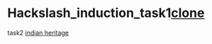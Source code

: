# Hackslash_induction_task1[clone](https://github.com/Shaurav125/Hackslash_induction_task/assets/161962565/11619f6b-be29-4e06-9106-9eefd5024587)
task2 [indian heritage](https://github.com/Shaurav125/Hackslash_induction_task/assets/161962565/cc0e91f6-300c-4f4e-9aab-bbba5bef13f7)
